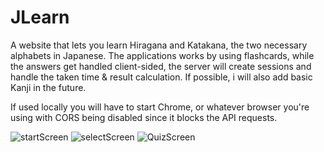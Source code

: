 # JLearn
A website that lets you learn Hiragana and Katakana, the two necessary alphabets in Japanese.
The applications works by using flashcards, while the answers get handled client-sided,
the server will create sessions and handle the taken time & result calculation.
If possible, i will also add basic Kanji in the future.

If used locally you will have to start Chrome, or whatever browser you're using with CORS
being disabled since it blocks the API requests.

![startScreen](https://iili.io/dLpBDqg.png)
![selectScreen](https://iili.io/dLpBb1a.png)
![QuizScreen](https://iili.io/dLpBZLF.png)
